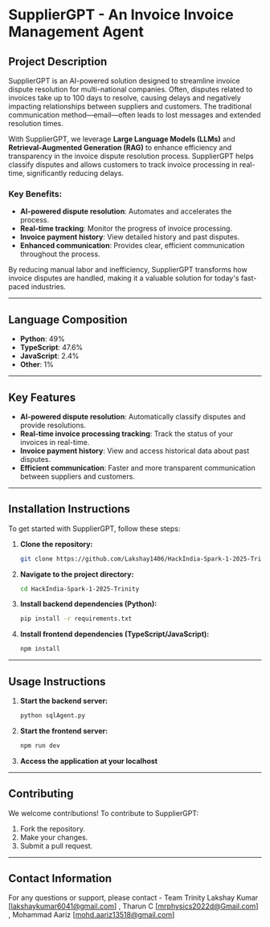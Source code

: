 # SupplierGPT - An Invoice Invoice Management Agent 

## Project Description

SupplierGPT is an AI-powered solution designed to streamline invoice dispute resolution for multi-national companies. Often, disputes related to invoices take up to 100 days to resolve, causing delays and negatively impacting relationships between suppliers and customers. The traditional communication method—email—often leads to lost messages and extended resolution times.

With SupplierGPT, we leverage **Large Language Models (LLMs)** and **Retrieval-Augmented Generation (RAG)** to enhance efficiency and transparency in the invoice dispute resolution process. SupplierGPT helps classify disputes and allows customers to track invoice processing in real-time, significantly reducing delays.

### Key Benefits:
- **AI-powered dispute resolution**: Automates and accelerates the process.
- **Real-time tracking**: Monitor the progress of invoice processing.
- **Invoice payment history**: View detailed history and past disputes.
- **Enhanced communication**: Provides clear, efficient communication throughout the process.

By reducing manual labor and inefficiency, SupplierGPT transforms how invoice disputes are handled, making it a valuable solution for today's fast-paced industries.

---

## Language Composition
- **Python**: 49%
- **TypeScript**: 47.6%
- **JavaScript**: 2.4%
- **Other**: 1%

---

## Key Features
- **AI-powered dispute resolution**: Automatically classify disputes and provide resolutions.
- **Real-time invoice processing tracking**: Track the status of your invoices in real-time.
- **Invoice payment history**: View and access historical data about past disputes.
- **Efficient communication**: Faster and more transparent communication between suppliers and customers.

---

## Installation Instructions

To get started with SupplierGPT, follow these steps:

1. **Clone the repository:**
   ```bash
   git clone https://github.com/Lakshay1406/HackIndia-Spark-1-2025-Trinity.git

2. **Navigate to the project directory:**
   ```bash
   cd HackIndia-Spark-1-2025-Trinity
3. **Install backend dependencies (Python):**
   ```bash
   pip install -r requirements.txt
4. **Install frontend dependencies (TypeScript/JavaScript):**
   ```bash
   npm install

---

## Usage Instructions

1. **Start the backend server:**
   ```bash
   python sqlAgent.py
2. **Start the frontend server:**
   ```bash
   npm run dev
3. **Access the application at your localhost**

---

## Contributing

We welcome contributions! To contribute to SupplierGPT:

1. Fork the repository.
2. Make your changes.
3. Submit a pull request.

---

## Contact Information

For any questions or support, please contact - Team Trinity
Lakshay Kumar [lakshaykumar6041@gmail.com] ,
Tharun C [mrphysics2022d@Gmail.com] ,
Mohammad Aariz [mohd.aariz13518@gmail.com]
